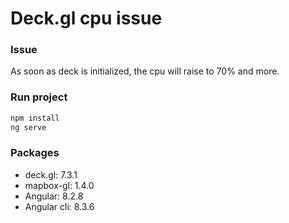 # Deck.gl cpu issue


### Issue
As soon as deck is initialized, the cpu will raise to 70% and more.

### Run project

```bash
npm install
ng serve
```

### Packages

- deck.gl: 7.3.1
- mapbox-gl: 1.4.0
- Angular: 8.2.8
- Angular cli: 8.3.6
